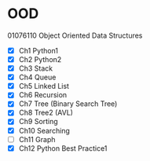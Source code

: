 # OOD
01076110 Object Oriented Data Structures
- [x] Ch1 Python1
- [x] Ch2 Python2
- [x] Ch3 Stack
- [x] Ch4 Queue
- [x] Ch5 Linked List
- [x] Ch6 Recursion
- [x] Ch7 Tree (Binary Search Tree)
- [x] Ch8 Tree2 (AVL)
- [x] Ch9 Sorting
- [x] Ch10 Searching
- [ ] Ch11 Graph
- [x] Ch12 Python Best Practice1
